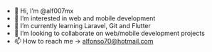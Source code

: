 - 👋 Hi, I’m @alf007mx
- 👀 I’m interested in web and mobile development
- 🌱 I’m currently learning Laravel, Git and Flutter
- 💞️ I’m looking to collaborate on web/mobile development projects
- 📫 How to reach me -> alfonso70@hotmail.com

<!---
alf007mx/alf007mx is a ✨ special ✨ repository because its `README.md` (this file) appears on your GitHub profile.
You can click the Preview link to take a look at your changes.
--->
